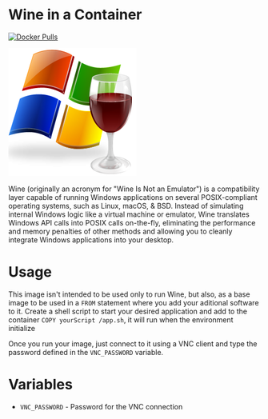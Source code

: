 # Wine in a Container 

[![Docker Pulls](https://img.shields.io/docker/pulls/miguelwill/debian-vnc-wine.svg?style=plastic)](https://hub.docker.com/r/miguelwill/debian-vnc-wine/)

![logo](logo.png)

Wine (originally an acronym for "Wine Is Not an Emulator") is a compatibility layer capable of running Windows applications on several POSIX-compliant operating systems, such as Linux, macOS, & BSD. Instead of simulating internal Windows logic like a virtual machine or emulator, Wine translates Windows API calls into POSIX calls on-the-fly, eliminating the performance and memory penalties of other methods and allowing you to cleanly integrate Windows applications into your desktop.

# Usage

This image isn't intended to be used only to run Wine, but also, as a base image to be used in a `FROM` statement where you add your aditional software to it. Create a shell script to start your desired application and add to the container `COPY yourScript /app.sh`, it will run when the environment initialize

Once you run your image, just connect to it using a VNC client and type the password defined in the `VNC_PASSWORD` variable.

# Variables

  * `VNC_PASSWORD` - Password for the VNC connection
